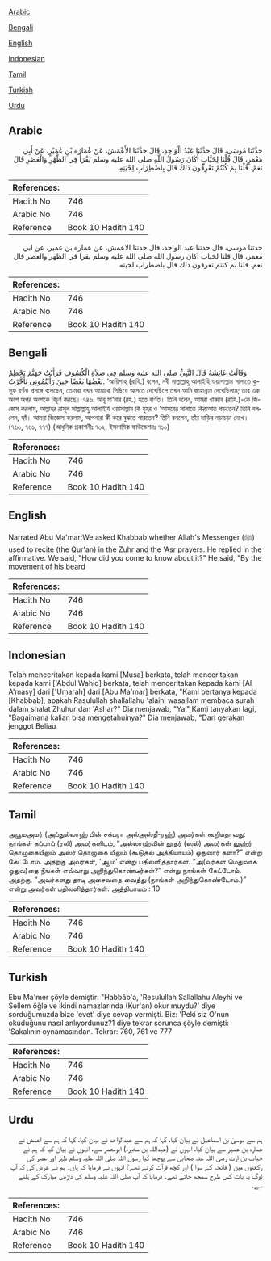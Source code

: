 [Arabic](#arabic)

[Bengali](#bengali)

[English](#english)

[Indonesian](#indonesian)

[Tamil](#tamil)

[Turkish](#turkish)

[Urdu](#urdu)

## Arabic


<div dir="rtl" lang="ar" style={{fontSize:'larger',backgroundColor:'#f8f9fa',padding:20}}>
حَدَّثَنَا مُوسَى، قَالَ حَدَّثَنَا عَبْدُ الْوَاحِدِ، قَالَ حَدَّثَنَا الأَعْمَشُ، عَنْ عُمَارَةَ بْنِ عُمَيْرٍ، عَنْ أَبِي مَعْمَرٍ، قَالَ قُلْنَا لِخَبَّابٍ أَكَانَ رَسُولُ اللَّهِ صلى الله عليه وسلم يَقْرَأُ فِي الظُّهْرِ وَالْعَصْرِ قَالَ نَعَمْ‏.‏ قُلْنَا بِمَ كُنْتُمْ تَعْرِفُونَ ذَاكَ قَالَ بِاضْطِرَابِ لِحْيَتِهِ‏.‏
</div>
<div style={{backgroundColor:'#f8f9fa',padding:20, marginBottom: 10}}><table> <thead> <tr> <th>References:</th> <th></th> </tr> </thead> <tbody><tr><td>Hadith No</td><td>746</td></tr><tr><td>Arabic No</td><td>746</td></tr><tr><td>Reference</td><td>Book 10 Hadith 140</td></tr></tbody></table></div>


<div dir="rtl" lang="ar" style={{fontSize:'larger',backgroundColor:'#f8f9fa',padding:20}}>
حدثنا موسى، قال حدثنا عبد الواحد، قال حدثنا الاعمش، عن عمارة بن عمير، عن ابي معمر، قال قلنا لخباب اكان رسول الله صلى الله عليه وسلم يقرا في الظهر والعصر قال نعم. قلنا بم كنتم تعرفون ذاك قال باضطراب لحيته
</div>
<div style={{backgroundColor:'#f8f9fa',padding:20, marginBottom: 10}}><table> <thead> <tr> <th>References:</th> <th></th> </tr> </thead> <tbody><tr><td>Hadith No</td><td>746</td></tr><tr><td>Arabic No</td><td>746</td></tr><tr><td>Reference</td><td>Book 10 Hadith 140</td></tr></tbody></table></div>

## Bengali


<div dir="ltr" lang="bn" style={{fontSize:'larger',backgroundColor:'#f8f9fa',padding:20}}>
وَقَالَتْ عَائِشَةُ قَالَ النَّبِيُّ صلى الله عليه وسلم فِي صَلاَةِ الْكُسُوفِ فَرَأَيْتُ جَهَنَّمَ يَحْطِمُ بَعْضُهَا بَعْضًا حِينَ رَأَيْتُمُونِي تَأَخَّرْتُ. ‘আয়িশাহ্ (রাযি.) বলেন, নবী সাল্লাল্লাহু আলাইহি ওয়াসাল্লাম সালাতে কুসূফ বর্ণনা প্রসঙ্গে বলেছেন, তোমরা যখন আমাকে পিছিয়ে আসতে দেখেছিলে তখন আমি জাহান্নাম দেখেছিলাম; তার এক অংশ অপর অংশকে বিচূর্ণ করছে। ৭৪৬. আবূ মা‘মার (রহ.) হতে বর্ণিত। তিনি বলেন, আমরা খাব্বাব (রাযি.)-কে জিজ্ঞেস করলাম, আল্লাহর রাসূল সাল্লাল্লাহু আলাইহি ওয়াসাল্লাম কি যুহর ও ‘আসরের সালাতে কিরাআত পড়তেন? তিনি বললেন, হ্যাঁ। আমরা জিজ্ঞেস করলাম, আপনারা কী করে বুঝতে পারতেন? তিনি বললেন, তাঁর দাড়ির নড়াচড়া দেখে। (৭৬০, ৭৬১, ৭৭৭) (আধুনিক প্রকাশনীঃ ৭০২, ইসলামিক ফাউন্ডেশনঃ ৭১০)
</div>
<div style={{backgroundColor:'#f8f9fa',padding:20, marginBottom: 10}}><table> <thead> <tr> <th>References:</th> <th></th> </tr> </thead> <tbody><tr><td>Hadith No</td><td>746</td></tr><tr><td>Arabic No</td><td>746</td></tr><tr><td>Reference</td><td>Book 10 Hadith 140</td></tr></tbody></table></div>

## English


<div dir="ltr" lang="en" style={{fontSize:'larger',backgroundColor:'#f8f9fa',padding:20}}>
Narrated Abu Ma'mar:We asked Khabbab whether Allah's Messenger (ﷺ) used to recite (the Qur'an) in the Zuhr and the 'Asr prayers. He replied in the affirmative. We said, "How did you come to know about it?" He said, "By the movement of his beard
</div>
<div style={{backgroundColor:'#f8f9fa',padding:20, marginBottom: 10}}><table> <thead> <tr> <th>References:</th> <th></th> </tr> </thead> <tbody><tr><td>Hadith No</td><td>746</td></tr><tr><td>Arabic No</td><td>746</td></tr><tr><td>Reference</td><td>Book 10 Hadith 140</td></tr></tbody></table></div>

## Indonesian


<div dir="ltr" lang="id" style={{fontSize:'larger',backgroundColor:'#f8f9fa',padding:20}}>
Telah menceritakan kepada kami [Musa] berkata, telah menceritakan kepada kami ['Abdul Wahid] berkata, telah menceritakan kepada kami [Al A'masy] dari ['Umarah] dari [Abu Ma'mar] berkata, "Kami bertanya kepada [Khabbab], apakah Rasulullah shallallahu 'alaihi wasallam membaca surah dalam shalat Zhuhur dan 'Ashar?" Dia menjawab, "Ya." Kami tanyakan lagi, "Bagaimana kalian bisa mengetahuinya?" Dia menjawab, "Dari gerakan jenggot Beliau
</div>
<div style={{backgroundColor:'#f8f9fa',padding:20, marginBottom: 10}}><table> <thead> <tr> <th>References:</th> <th></th> </tr> </thead> <tbody><tr><td>Hadith No</td><td>746</td></tr><tr><td>Arabic No</td><td>746</td></tr><tr><td>Reference</td><td>Book 10 Hadith 140</td></tr></tbody></table></div>

## Tamil


<div dir="ltr" lang="ta" style={{fontSize:'larger',backgroundColor:'#f8f9fa',padding:20}}>
அபூமஅமர் (அப்துல்லாஹ் பின் சக்பரா அல்அஸ்தீ-ரஹ்) அவர்கள் கூறியதாவது: நாங்கள் கப்பாப் (ரலி) அவர்களிடம், “அல்லாஹ்வின் தூதர் (ஸல்) அவர்கள் லுஹ்ர் தொழுகையிலும் அஸ்ர் தொழுகை யிலும் (கூடுதல் அத்தியாயம்) ஓதுவார் களா?” என்று கேட்டோம். அதற்கு அவர்கள், ‘ஆம்’ என்று பதிலளித்தார்கள். “அ(வர்கள் மெதுவாக ஓதுவ)தை நீங்கள் எவ்வாறு அறிந்துகொண்டீர்கள்?” என்று நாங்கள் கேட்டோம். அதற்கு, “அவர்களது தாடி அசைவதை வைத்து (நாங்கள் அறிந்துகொண்டோம்.)” என்று அவர்கள் பதிலளித்தார்கள். அத்தியாயம் : 10
</div>
<div style={{backgroundColor:'#f8f9fa',padding:20, marginBottom: 10}}><table> <thead> <tr> <th>References:</th> <th></th> </tr> </thead> <tbody><tr><td>Hadith No</td><td>746</td></tr><tr><td>Arabic No</td><td>746</td></tr><tr><td>Reference</td><td>Book 10 Hadith 140</td></tr></tbody></table></div>

## Turkish


<div dir="ltr" lang="tr" style={{fontSize:'larger',backgroundColor:'#f8f9fa',padding:20}}>
Ebu Ma'mer şöyle demiştir: "Habbâb'a, 'Resulullah Sallallahu Aleyhi ve Sellem öğle ve ikindi namazlarında (Kur'an) okur muydu?' diye sorduğumuzda bize 'evet' diye cevap vermişti. Biz: 'Peki siz O'nun okuduğunu nasıl anlıyordunuz?1 diye tekrar sorunca şöyle demişti: 'Sakalının oynamasından. Tekrar: 760, 761 ve 777
</div>
<div style={{backgroundColor:'#f8f9fa',padding:20, marginBottom: 10}}><table> <thead> <tr> <th>References:</th> <th></th> </tr> </thead> <tbody><tr><td>Hadith No</td><td>746</td></tr><tr><td>Arabic No</td><td>746</td></tr><tr><td>Reference</td><td>Book 10 Hadith 140</td></tr></tbody></table></div>

## Urdu


<div dir="rtl" lang="ur" style={{fontSize:'larger',backgroundColor:'#f8f9fa',padding:20}}>
ہم سے موسیٰ بن اسماعیل نے بیان کیا، کہا کہ ہم سے عبدالواحد نے بیان کیا، کہا کہ ہم سے اعمش نے عمارہ بن عمیر سے بیان کیا، انہوں نے (عبداللہ بن مخبرہ) ابومعمر سے، انہوں نے بیان کیا کہ ہم نے خباب بن ارت رضی اللہ عنہ صحابی سے پوچھا کیا رسول اللہ صلی اللہ علیہ وسلم ظہر اور عصر کی رکعتوں میں ( فاتحہ کے سوا ) اور کچھ قرآت کرتے تھے؟ انہوں نے فرمایا کہ ہاں۔ ہم نے عرض کی کہ آپ لوگ یہ بات کس طرح سمجھ جاتے تھے۔ فرمایا کہ آپ صلی اللہ علیہ وسلم کی داڑھی مبارک کے ہلنے سے۔
</div>
<div style={{backgroundColor:'#f8f9fa',padding:20, marginBottom: 10}}><table> <thead> <tr> <th>References:</th> <th></th> </tr> </thead> <tbody><tr><td>Hadith No</td><td>746</td></tr><tr><td>Arabic No</td><td>746</td></tr><tr><td>Reference</td><td>Book 10 Hadith 140</td></tr></tbody></table></div>